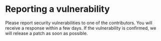 # Reporting a vulnerability

Please report security vulnerabilities to one of the contributors. You will receive a response within a few days. If the vulnerability is confirmed, we will release a patch as soon as possible.
